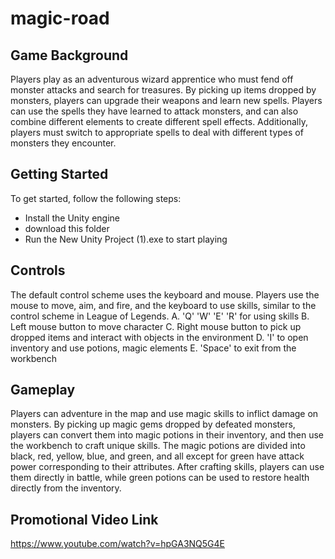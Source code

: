# magic-road

## Game Background

Players play as an adventurous wizard apprentice who must fend off monster attacks and search for treasures.
By picking up items dropped by monsters, players can upgrade their weapons and learn new spells. 
Players can use the spells they have learned to attack monsters, and can also combine different elements to create different spell effects. 
Additionally, players must switch to appropriate spells to deal with different types of monsters they encounter.

## Getting Started

To get started, follow the following steps:
- Install the Unity engine
- download this folder
- Run the New Unity Project (1).exe to start playing

## Controls

The default control scheme uses the keyboard and mouse. 
Players use the mouse to move, aim, and fire, and the keyboard to use skills, similar to the control scheme in League of Legends.
A. 'Q' 'W' 'E' 'R' for using skills
B. Left mouse button to move character
C. Right mouse button to pick up dropped items and interact with objects in the environment
D. 'I' to open inventory and use potions, magic elements
E. 'Space' to exit from the workbench

## Gameplay

Players can adventure in the map and use magic skills to inflict damage on monsters. 
By picking up magic gems dropped by defeated monsters, players can convert them into magic potions in their inventory, and then use the workbench to craft unique skills.
The magic potions are divided into black, red, yellow, blue, and green, and all except for green have attack power corresponding to their attributes. 
After crafting skills, players can use them directly in battle, while green potions can be used to restore health directly from the inventory.

## Promotional Video Link

https://www.youtube.com/watch?v=hpGA3NQ5G4E
